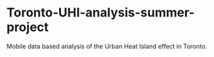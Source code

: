 # Toronto-UHI-analysis-summer-project
Mobile data based analysis of the Urban Heat Island effect in Toronto.
